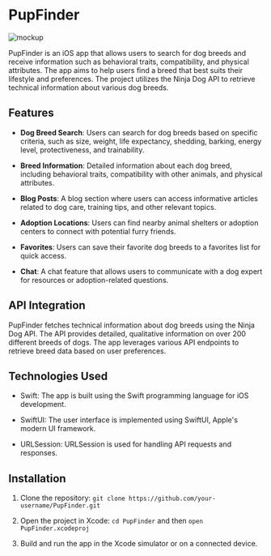 # PupFinder

![mockup](https://github.com/jamesjbustos/PupFinder/assets/45052719/5de9563d-32e1-4290-a681-0d51094a3204)

PupFinder is an iOS app that allows users to search for dog breeds and receive information such as behavioral traits, compatibility, and physical attributes. The app aims to help users find a breed that best suits their lifestyle and preferences. The project utilizes the Ninja Dog API to retrieve technical information about various dog breeds.

## Features

- **Dog Breed Search**: Users can search for dog breeds based on specific criteria, such as size, weight, life expectancy, shedding, barking, energy level, protectiveness, and trainability.

- **Breed Information**: Detailed information about each dog breed, including behavioral traits, compatibility with other animals, and physical attributes.

- **Blog Posts**: A blog section where users can access informative articles related to dog care, training tips, and other relevant topics.

- **Adoption Locations**: Users can find nearby animal shelters or adoption centers to connect with potential furry friends.

- **Favorites**: Users can save their favorite dog breeds to a favorites list for quick access.

- **Chat**: A chat feature that allows users to communicate with a dog expert for resources or adoption-related questions.

## API Integration

PupFinder fetches technical information about dog breeds using the Ninja Dog API. The API provides detailed, qualitative information on over 200 different breeds of dogs. The app leverages various API endpoints to retrieve breed data based on user preferences.

## Technologies Used

- Swift: The app is built using the Swift programming language for iOS development.

- SwiftUI: The user interface is implemented using SwiftUI, Apple's modern UI framework.

- URLSession: URLSession is used for handling API requests and responses.

## Installation

1. Clone the repository: `git clone https://github.com/your-username/PupFinder.git`

2. Open the project in Xcode: `cd PupFinder` and then `open PupFinder.xcodeproj`

3. Build and run the app in the Xcode simulator or on a connected device.
